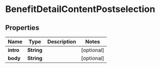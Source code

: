 
# BenefitDetailContentPostselection

## Properties
Name | Type | Description | Notes
------------ | ------------- | ------------- | -------------
**intro** | **String** |  |  [optional]
**body** | **String** |  |  [optional]



